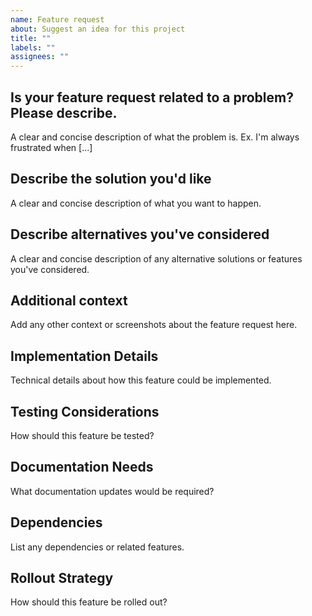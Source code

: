 ```yaml
---
name: Feature request
about: Suggest an idea for this project
title: ""
labels: ""
assignees: ""
---
```


## Is your feature request related to a problem? Please describe.

A clear and concise description of what the problem is. Ex. I'm always frustrated when [...]

## Describe the solution you'd like

A clear and concise description of what you want to happen.

## Describe alternatives you've considered

A clear and concise description of any alternative solutions or features you've considered.

## Additional context

Add any other context or screenshots about the feature request here.

## Implementation Details

Technical details about how this feature could be implemented.

## Testing Considerations

How should this feature be tested?

## Documentation Needs

What documentation updates would be required?

## Dependencies

List any dependencies or related features.

## Rollout Strategy

How should this feature be rolled out?

